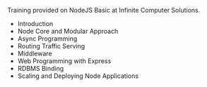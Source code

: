 Training provided on NodeJS Basic at Infinite Computer Solutions.
* Introduction
* Node Core and Modular Approach
* Async Programming
* Routing Traffic Serving
* Middleware
* Web Programming with Express
* RDBMS Binding
* Scaling and Deploying Node Applications 
